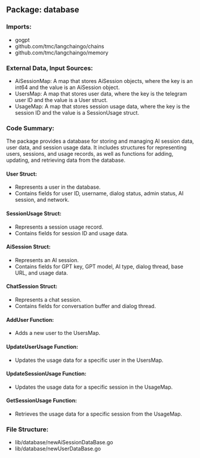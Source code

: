 ## Package: database

### Imports:
- gogpt
- github.com/tmc/langchaingo/chains
- github.com/tmc/langchaingo/memory

### External Data, Input Sources:
- AiSessionMap: A map that stores AiSession objects, where the key is an int64 and the value is an AiSession object.
- UsersMap: A map that stores user data, where the key is the telegram user ID and the value is a User struct.
- UsageMap: A map that stores session usage data, where the key is the session ID and the value is a SessionUsage struct.

### Code Summary:
The package provides a database for storing and managing AI session data, user data, and session usage data. It includes structures for representing users, sessions, and usage records, as well as functions for adding, updating, and retrieving data from the database.

#### User Struct:
- Represents a user in the database.
- Contains fields for user ID, username, dialog status, admin status, AI session, and network.

#### SessionUsage Struct:
- Represents a session usage record.
- Contains fields for session ID and usage data.

#### AiSession Struct:
- Represents an AI session.
- Contains fields for GPT key, GPT model, AI type, dialog thread, base URL, and usage data.

#### ChatSession Struct:
- Represents a chat session.
- Contains fields for conversation buffer and dialog thread.

#### AddUser Function:
- Adds a new user to the UsersMap.

#### UpdateUserUsage Function:
- Updates the usage data for a specific user in the UsersMap.

#### UpdateSessionUsage Function:
- Updates the usage data for a specific session in the UsageMap.

#### GetSessionUsage Function:
- Retrieves the usage data for a specific session from the UsageMap.

### File Structure:
- lib/database/newAiSessionDataBase.go
- lib/database/newUserDataBase.go

